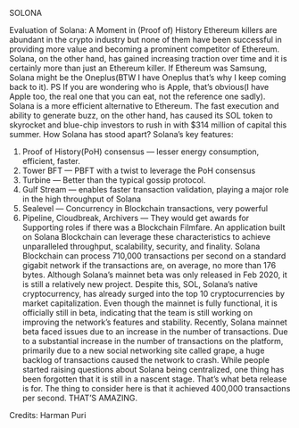 SOLONA

Evaluation of Solana: A Moment in (Proof of) History
Ethereum killers are abundant in the crypto industry but none of them have been successful in providing more value and becoming a prominent competitor of Ethereum.
Solana, on the other hand, has gained increasing traction over time and it is certainly more than just an Ethereum killer. If Ethereum was Samsung, Solana might be the Oneplus(BTW I have Oneplus that’s why I keep coming back to it).
PS If you are wondering who is Apple, that’s obvious(I have Apple too, the real one that you can eat, not the reference one sadly).
Solana is a more efficient alternative to Ethereum. The fast execution and ability to generate buzz, on the other hand, has caused its SOL token to skyrocket and blue-chip investors to rush in with $314 million of capital this summer.
How Solana has stood apart?
Solana’s key features:
1. Proof of History(PoH) consensus — lesser energy consumption, efficient, faster.
2. Tower BFT — PBFT with a twist to leverage the PoH consensus
3. Turbine — Better than the typical gossip protocol.
4. Gulf Stream — enables faster transaction validation, playing a major role in the high
throughput of Solana
5. Sealevel — Concurrency in Blockchain transactions, very powerful
6. Pipeline, Cloudbreak, Archivers — They would get awards for Supporting roles if there was a Blockchain Filmfare.
An application built on Solana Blockchain can leverage these characteristics to achieve unparalleled throughput, scalability, security, and finality.
Solana Blockchain can process 710,000 transactions per second on a standard gigabit network if the transactions are, on average, no more than 176 bytes.
Although Solana’s mainnet beta was only released in Feb 2020, it is still a relatively new project. Despite this, SOL, Solana’s native cryptocurrency, has already surged into the top 10 cryptocurrencies by market capitalization. Even though the mainnet is fully functional, it is officially still in beta, indicating that the team is still working on improving the network’s features and stability.
Recently, Solana mainnet beta faced issues due to an increase in the number of transactions. Due to a substantial increase in the number of transactions on the platform, primarily due to a new social networking site called grape, a huge backlog of transactions caused the network to crash.
While people started raising questions about Solana being centralized, one thing has been forgotten that it is still in a nascent stage. That’s what beta release is for.
The thing to consider here is that it achieved 400,000 transactions per second. THAT’S AMAZING.

Credits: Harman Puri

